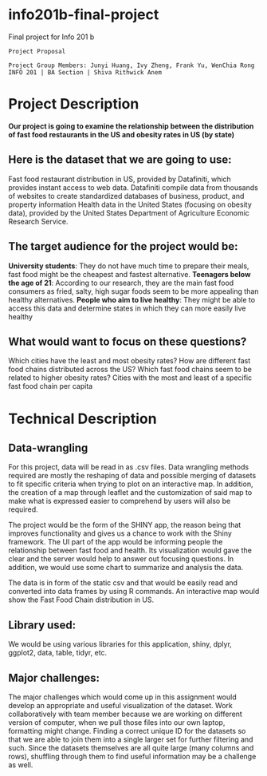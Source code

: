 # info201b-final-project
Final project for Info 201 b

```
Project Proposal

Project Group Members: Junyi Huang, Ivy Zheng, Frank Yu, WenChia Rong
INFO 201 | BA Section | Shiva Rithwick Anem
```


# Project Description

**Our project is going to examine the relationship between the distribution of fast food restaurants in the US and obesity rates in US (by state)**

## Here is the dataset that we are going to use:
Fast food restaurant distribution in US, provided by Datafiniti, which provides instant access to web data.
Datafiniti compile data from thousands of websites to create standardized databases of business, product, and property information
Health data in the United States (focusing on obesity data), provided by the United States Department of Agriculture Economic Research Service.


## The target audience for the project would be:
**University students**: They do not have much time to prepare their meals, fast food might be the cheapest and fastest alternative.
**Teenagers below the age of 21**: According to our research, they are the main fast food consumers as fried, salty, high sugar foods seem to be more appealing than healthy alternatives.
**People who aim to live healthy**: They might be able to access this data and determine states in which they can more easily live healthy


## What would want to focus on these questions?
Which cities have the least and most obesity rates?
How are different fast food chains distributed across the US?
Which fast food chains seem to be related to higher obesity rates?
Cities with the most and least of a specific fast food chain per capita


# Technical Description

## Data-wrangling

For this project, data will be read in as .csv files. Data wrangling methods required are mostly the reshaping of data and possible merging of datasets to fit specific criteria when trying to plot on an interactive map. In addition, the creation of a map through leaflet and the customization of said map to make what is expressed easier to comprehend by users will also be required.

The project would be the form of the SHINY app, the reason being that improves functionality and gives us a chance to work with the Shiny framework. The UI part of the app would be informing people the relationship between fast food and health. Its visualization would gave the clear and the server would help to answer out focusing questions. In addition, we would use some chart to summarize and analysis the data.

The data is in form of the static csv and that would be easily read and converted into data frames by using R commands. An interactive map would show the Fast Food Chain distribution in US.

## Library used:
We would be using various libraries for this application, shiny, dplyr, ggplot2, data, table, tidyr, etc.


## Major challenges:
The major challenges which would come up in this assignment would develop an appropriate and useful visualization of the dataset.
Work collaboratively with team member because we are working on different version of computer, when we pull those files into our own laptop, formatting might change.
Finding a correct unique ID for the datasets so that we are able to join them into a single larger set for further filtering and such.
Since the datasets themselves are all quite large (many columns and rows), shuffling through them to find useful information may be a challenge as well.
